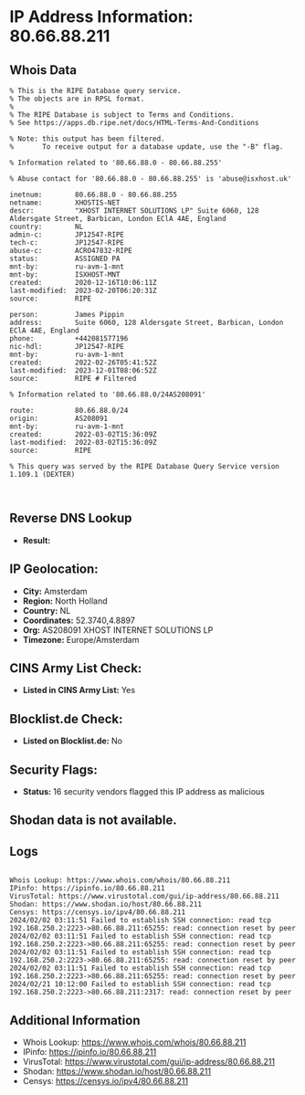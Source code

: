 # IP Address Information: 80.66.88.211

## Whois Data
```
% This is the RIPE Database query service.
% The objects are in RPSL format.
%
% The RIPE Database is subject to Terms and Conditions.
% See https://apps.db.ripe.net/docs/HTML-Terms-And-Conditions

% Note: this output has been filtered.
%       To receive output for a database update, use the "-B" flag.

% Information related to '80.66.88.0 - 80.66.88.255'

% Abuse contact for '80.66.88.0 - 80.66.88.255' is 'abuse@isxhost.uk'

inetnum:        80.66.88.0 - 80.66.88.255
netname:        XHOSTIS-NET
descr:          "XHOST INTERNET SOLUTIONS LP" Suite 6060, 128 Aldersgate Street, Barbican, London EClA 4AE, England
country:        NL
admin-c:        JP12547-RIPE
tech-c:         JP12547-RIPE
abuse-c:        ACRO47832-RIPE
status:         ASSIGNED PA
mnt-by:         ru-avm-1-mnt
mnt-by:         ISXHOST-MNT
created:        2020-12-16T10:06:11Z
last-modified:  2023-02-20T06:20:31Z
source:         RIPE

person:         James Pippin
address:        Suite 6060, 128 Aldersgate Street, Barbican, London EClA 4AE, England
phone:          +442081577196
nic-hdl:        JP12547-RIPE
mnt-by:         ru-avm-1-mnt
created:        2022-02-26T05:41:52Z
last-modified:  2023-12-01T08:06:52Z
source:         RIPE # Filtered

% Information related to '80.66.88.0/24AS208091'

route:          80.66.88.0/24
origin:         AS208091
mnt-by:         ru-avm-1-mnt
created:        2022-03-02T15:36:09Z
last-modified:  2022-03-02T15:36:09Z
source:         RIPE

% This query was served by the RIPE Database Query Service version 1.109.1 (DEXTER)



```
## Reverse DNS Lookup
- **Result:** 

## IP Geolocation:
- **City:** Amsterdam
- **Region:** North Holland
- **Country:** NL
- **Coordinates:** 52.3740,4.8897
- **Org:** AS208091 XHOST INTERNET SOLUTIONS LP
- **Timezone:** Europe/Amsterdam

## CINS Army List Check:
- **Listed in CINS Army List:** 
Yes

## Blocklist.de Check:
- **Listed on Blocklist.de:** 
No

## Security Flags:
- **Status:** 16 security vendors flagged this IP address as malicious

## Shodan data is not available.

## Logs
```

Whois Lookup: https://www.whois.com/whois/80.66.88.211
IPinfo: https://ipinfo.io/80.66.88.211
VirusTotal: https://www.virustotal.com/gui/ip-address/80.66.88.211
Shodan: https://www.shodan.io/host/80.66.88.211
Censys: https://censys.io/ipv4/80.66.88.211
2024/02/02 03:11:51 Failed to establish SSH connection: read tcp 192.168.250.2:2223->80.66.88.211:65255: read: connection reset by peer
2024/02/02 03:11:51 Failed to establish SSH connection: read tcp 192.168.250.2:2223->80.66.88.211:65255: read: connection reset by peer
2024/02/02 03:11:51 Failed to establish SSH connection: read tcp 192.168.250.2:2223->80.66.88.211:65255: read: connection reset by peer
2024/02/02 03:11:51 Failed to establish SSH connection: read tcp 192.168.250.2:2223->80.66.88.211:65255: read: connection reset by peer
2024/02/21 10:12:00 Failed to establish SSH connection: read tcp 192.168.250.2:2223->80.66.88.211:2317: read: connection reset by peer

```
## Additional Information
- Whois Lookup: https://www.whois.com/whois/80.66.88.211
- IPinfo: https://ipinfo.io/80.66.88.211
- VirusTotal: https://www.virustotal.com/gui/ip-address/80.66.88.211
- Shodan: https://www.shodan.io/host/80.66.88.211
- Censys: https://censys.io/ipv4/80.66.88.211

